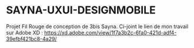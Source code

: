 # SAYNA-UXUI-DESIGNMOBILE
Projet Fil Rouge de conception de 3bis Sayna.
Ci-joint le lien de mon travail sur Adobe XD : https://xd.adobe.com/view/1f7a3b2c-6fa0-421d-adf4-39efbf421bc8-4a29/

